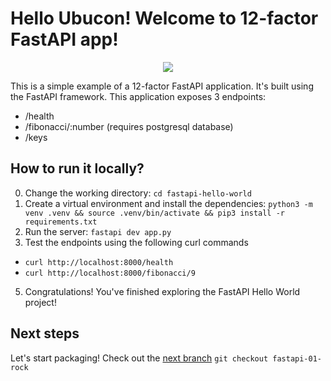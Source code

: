 # Hello Ubucon! Welcome to 12-factor FastAPI app!

<p align="center">
    <img src="https://fastapi.tiangolo.com/img/logo-margin/logo-teal.png">
</p>

This is a simple example of a 12-factor FastAPI application. It's built using the FastAPI framework.
This application exposes 3 endpoints:
- /health
- /fibonacci/:number (requires postgresql database)
- /keys

## How to run it locally?

0. Change the working directory: `cd fastapi-hello-world`
1. Create a virtual environment and install the dependencies: `python3 -m venv .venv && source .venv/bin/activate && pip3 install -r requirements.txt`
2. Run the server: `fastapi dev app.py`
4. Test the endpoints using the following curl commands
  - `curl http://localhost:8000/health`
  - `curl http://localhost:8000/fibonacci/9`
5. Congratulations! You've finished exploring the FastAPI Hello World project!

## Next steps

Let's start packaging! Check out the [next branch](https://github.com/yanksyoon/hello-ubucon/tree/fastapi-01-rock) `git checkout fastapi-01-rock`
